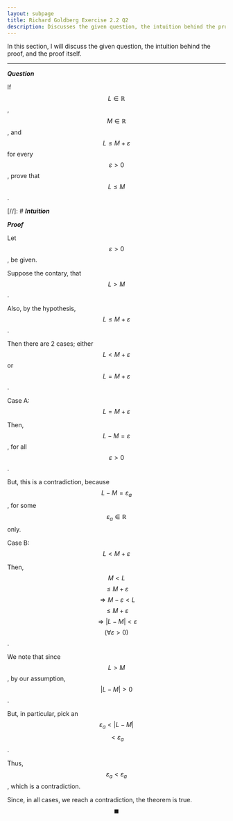 ```yaml
---
layout: subpage
title: Richard Goldberg Exercise 2.2 Q2
description: Discusses the given question, the intuition behind the proof, and the proof itself
---
```


In this section, I will discuss the given question, the intuition behind the proof, and the
proof itself.

---

_**Question**_

If $$L \in \mathbb{R}$$, $$M \in \mathbb{R}$$, and $$L \leqslant M + \varepsilon$$ for every
$$\varepsilon > 0$$, prove that $$L \leqslant M$$.

[//]: # _**Intuition**_

_**Proof**_

Let $$\varepsilon > 0$$, be given.

Suppose the contary, that $$L > M$$.

Also, by the hypothesis, $$L \leqslant M + \varepsilon$$.

Then there are 2 cases; either $$L < M + \varepsilon$$ or
$$L = M + \varepsilon$$.

Case A: $$L = M + \varepsilon$$

Then, $$L - M = \varepsilon$$, for all $$\varepsilon > 0$$.

But, this is a contradiction, because $$L - M = \varepsilon_a$$, for some
$$\varepsilon_a \in \mathbb{R}$$ only.

Case B: $$L < M + \varepsilon$$

Then, $$M < L$$ $$\leqslant M + \varepsilon$$ $$\Longrightarrow M - \varepsilon < L$$
$$\leqslant M + \varepsilon$$
$$\Longrightarrow \lvert L - M \rvert < \varepsilon$$ $$(\forall \varepsilon > 0)$$.

We note that since $$L > M$$, by our assumption, $$\lvert L - M \rvert > 0$$.

But, in particular, pick an $$\varepsilon_a < \lvert L - M \rvert$$
$$< \varepsilon_a$$.

Thus, $$\varepsilon_a < \varepsilon_a$$, which is a contradiction.

Since, in all cases, we reach a contradiction, the theorem is true.
$$\blacksquare$$
